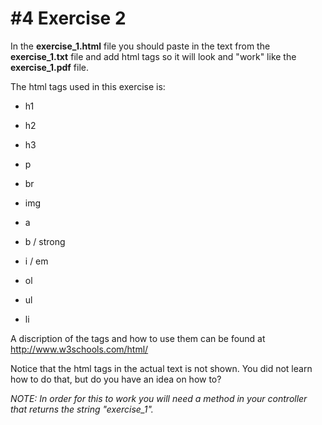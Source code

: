 # #4 Exercise 2

In the **exercise_1.html** file you should paste in the text from the **exercise_1.txt** file and add html tags so it will look and "work" like the **exercise_1.pdf** file.

The html tags used in this exercise is:

* h1
* h2
* h3

* p
* br

* img
* a

* b / strong
* i / em

* ol
* ul
* li

A discription of the tags and how to use them can be found at http://www.w3schools.com/html/

Notice that the html tags in the actual text is not shown. You did not learn how to do that, but do you have an idea on how to?     

_NOTE: In order for this to work you will need a method in your controller that returns the string "exercise_1"._
